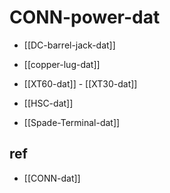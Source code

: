 
# CONN-power-dat

- [[DC-barrel-jack-dat]]

- [[copper-lug-dat]]

- [[XT60-dat]] - [[XT30-dat]]


- [[HSC-dat]]

- [[Spade-Terminal-dat]]



## ref 

- [[CONN-dat]]